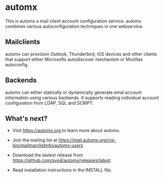 # automx

This is automx a mail client account configuration service. automx combines
various autoconfiguration techniques in one webservice.

## Mailclients
automx can provision Outlook, Thunderbird, iOS devices and other clients that
support either Microsofts autodiscover mechanism or Mozillas autoconfig.

## Backends
automx can either statically or dynamically generate emal account information
using various backends. It supports reading individual account configuration
from LDAP, SQL and SCRIPT.

## What's next?

- Visit https://automx.org to learn more about automx.

- Join the mailing list at https://mail.automx.org/cgi-bin/mailman/listinfo/automx-users

- Download the lastest release from https://github.com/sys4/automx/releases/latest

- Read installation instructions in the INSTALL file.
